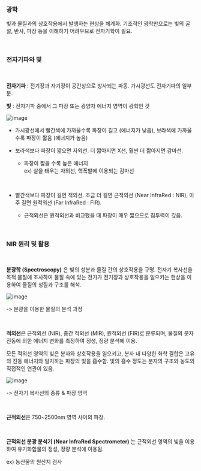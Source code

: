 ### 광학

빛과 물질과의 상호작용에서 발생하는 현상을 체계화. 기초적인 광학만으로는 빛의 굴절, 반사, 파장 등을 이해하기 어려우므로 전자기학이 필요.

<br/>

### 전자기파와 빛

<br/>


**전자기파** : 전기장과 자기장이 공간상으로 방사되는 파동. 가시광선도 전자기파의 일부분.

**빛** : 전자기파 중에서 그 파장 또는 광양자 에너지 영역이 광학인 것

![image](https://user-images.githubusercontent.com/44194558/147433727-e7362c80-03ac-44c2-8ec6-e7be20b28adb.png)

 - 가시광선에서 빨간색에 가까울수록 파장이 길고 (에너지가 낮음), 보라색에 가까울수록 파장이 짧음 (에너지가 높음)
 
 - 보라색보다 파장이 짧으면 자외선. 더 짧아지면 X선, 훨씬 더 짧아지면 감마선.

   - 파장이 짧을 수록 높은 에너지  
     ex) 살을 태우는 자외선, 핵폭발에 이용되는 감마선

<br/>
 
 - 빨간색보다 파장이 길면 적외선. 조금 더 길면 근적외선 (Near InfraRed : NIR), 아주 길면 원적외선 (Far InfraRed : FIR). 
  
    - 근적외선은 원적외선과 비교했을 때 파장이 매우 짧으므로 침투력이 깊음. 

<br/>

### NIR 원리 및 활용


<br/>

**분광학 (Spectroscopy)** 은 빛의 성분과 물질 간의 상호작용을 규명. 전자기 복사선을 목적 물질에 조사하여 물질 속에 있는 전가가 전기장과 상호작용을 일으키는 현상을 이용하여 물질의 성질과 구조를 해석.


![image](https://user-images.githubusercontent.com/44194558/147434282-d510e0e2-bf27-4f3f-8d4e-8297f69d22df.png)

   -> 분광을 이용한 물질의 분석 과정

<br/>

**적외선**은 근적외선 (NIR), 중간 적외선 (MIR), 원적외선 (FIR)로 분류되며, 물질의 분자 진동에 의한 에너지 변화를 측정하여 정성, 정량 분석에 이용.

모든 적외선 영역의 빛은 분자와 상호작용을 일으키고, 분자 내 다양한 화학 결합은 고유의 진동 에너지와 일치하는 파장의 빛을 흡수함. 빛의 흡수 정도는 분자의 구조와 농도와 직접적인 연관이 있음.

![image](https://user-images.githubusercontent.com/44194558/147434475-c6761fd2-598c-42d9-b2de-e39aa12bec8c.png)

  -> 전자기 복사선의 종류 & 파장 영역

<br/>

**근적외선**은 750~2500nm 영역 사이의 파장. 




<br/>

**근적외선 분광 분석기 (Near InfraRed Spectrometer)** 는 근적외선 영역의 빛을 이용하여 유기화합물의 정성, 정량 분석에 이용됨. 

  ex) 농산물의 원산지 검사